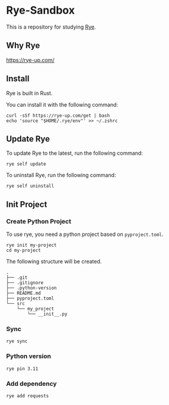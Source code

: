 # Rye-Sandbox
This is a repository for studying [Rye](https://rye-up.com/).


## Why Rye
https://rye-up.com/

## Install
Rye is built in Rust. 

You can install it with the following command:

```shell
curl -sSf https://rye-up.com/get | bash
echo 'source "$HOME/.rye/env"' >> ~/.zshrc
```


## Update Rye
To update Rye to the latest, run the following command:
```shell
rye self update
```
To uninstall Rye, run the following command:
```shell
rye self uninstall
```


## Init Project

### Create Python Project
To use rye, you need a python project based on `pyproject.toml`.

```shell
rye init my-project
cd my-project
```

The following structure will be created.
```
.
├── .git
├── .gitignore
├── .python-version
├── README.md
├── pyproject.toml
└── src
    └── my_project
        └── __init__.py
```

### Sync
```shell
rye sync
```

### Python version
```shell
rye pin 3.11
```

### Add dependency
```shell
rye add requests
```